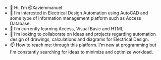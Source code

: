 - 👋 Hi, I’m @Xaviemmanuel
- 👀 I’m interested in Electrical Design Automation using AutoCAD and some type of information management platform such as Access Database.
- 🌱 I’m currently learning Access, Visual Basic and HTML.
- 💞️ I’m looking to collaborate on ideas and projects regarding automation design of drawings, calculations and diagrams for Electrical Design.
- 📫 How to reach me: through this platform. I'm new at programming but I'm constantly searching for ideas to minimize and optimize workload.

<!---
Xaviemmanuel/Xaviemmanuel is a ✨ special ✨ repository because its `README.md` (this file) appears on your GitHub profile.
You can click the Preview link to take a look at your changes.
--->
